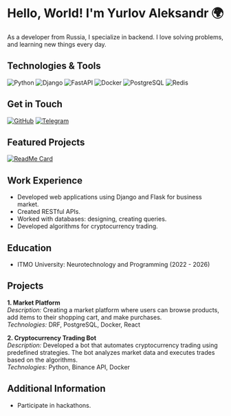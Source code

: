 <!--
**AlexYrlv/AlexYrlv** is a ✨ _special_ ✨ repository because its `README.md` (this file) appears on your GitHub profile.

Here are some ideas to get you started:

- 🔭 I’m currently working on ...
- 🌱 I’m currently learning ...
- 👯 I’m looking to collaborate on ...
- 🤔 I’m looking for help with ...
- 💬 Ask me about ...
- 📫 How to reach me: ...
- 😄 Pronouns: ...
- ⚡ Fun fact: ...
--> 

# Hello, World! I'm Yurlov Aleksandr 🌍

As a developer from Russia, I specialize in backend. I love solving problems, and learning new things every day. 

## Technologies & Tools

![Python](https://img.shields.io/badge/-Python-000?&logo=python)
![Django](https://img.shields.io/badge/-Django-000?&logo=django)
![FastAPI](https://img.shields.io/badge/-FastAPI-000?&logo=fastapi)
![Docker](https://img.shields.io/badge/-Docker-000?&logo=docker)
![PostgreSQL](https://img.shields.io/badge/-PostgreSQL-000?&logo=postgresql)
![Redis](https://img.shields.io/badge/-Redis-000?&logo=redis)


## Get in Touch

[![GitHub](https://img.shields.io/badge/GitHub-000?&logo=github)](https://github.com/AlexYrlv)
[![Telegram](https://img.shields.io/badge/Telegram-000?&logo=telegram)](https://t.me/JohnSliver)


## Featured Projects

[![ReadMe Card](https://github-readme-stats.vercel.app/api/pin/?username=AlexYrlv&repo=media-finder)](https://github.com/AlexYrlv/media-finder)


## Work Experience

- Developed web applications using Django and Flask for business market.
- Created RESTful APIs.
- Worked with databases: designing, creating queries.
- Developed algorithms for cryptocurrency trading.

## Education

- ITMO University: Neurotechnology and Programming (2022 - 2026)

## Projects

**1. Market Platform**  
_Description:_ Creating a market platform where users can browse products, add items to their shopping cart, and make purchases.  
_Technologies:_ DRF, PostgreSQL, Docker, React

**2. Cryptocurrency Trading Bot**  
_Description:_ Developed a bot that automates cryptocurrency trading using predefined strategies. The bot analyzes market data and executes trades based on the algorithms.  
_Technologies:_ Python, Binance API, Docker

## Additional Information

- Participate in hackathons.

